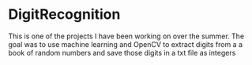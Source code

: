 # DigitRecognition
This is one of the projects I have been working on over the summer. The goal was to use machine learning and OpenCV to extract digits from a 
a book of random numbers and save those digits in a txt file as integers 
